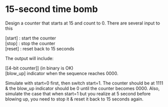# 15-second time bomb
Design a counter that starts at 15 and count to 0. There are several input to this  
  
[start] : start the counter  
[stop] : stop the counter  
[reset] : reset back to 15 seconds  
  
The output will include:  
  
[[4-bit counter]] (in binary is OK)  
[blow_up] indicator when the sequence reaches 0000.  
  
Simulate with start=0 first, then switch start=1. The counter should be at 1111 & the blow_up indicator should be 0 until the counter becomes 0000. Also, simulate the case that when start=1 but you realize at 5 second before blowing up, you need to stop it & reset it back to 15 seconds again.